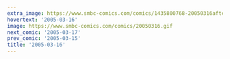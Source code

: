```yaml
---
extra_image: https://www.smbc-comics.com/comics/1435800768-20050316after.png
hovertext: '2005-03-16'
image: https://www.smbc-comics.com/comics/20050316.gif
next_comic: '2005-03-17'
prev_comic: '2005-03-15'
title: '2005-03-16'
---
```


